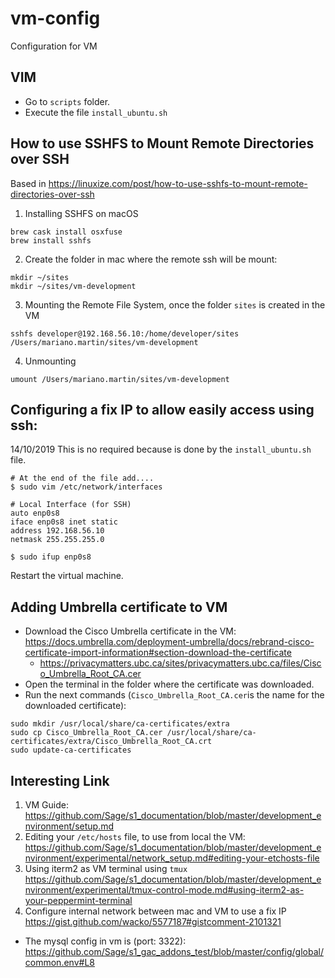 # vm-config
Configuration for VM

## VIM
* Go to `scripts` folder.
* Execute the file `install_ubuntu.sh`

## How to use SSHFS to Mount Remote Directories over SSH
Based in https://linuxize.com/post/how-to-use-sshfs-to-mount-remote-directories-over-ssh

1. Installing SSHFS on macOS
```
brew cask install osxfuse
brew install sshfs
```

2. Create the folder in mac where the remote ssh will be mount:
```
mkdir ~/sites
mkdir ~/sites/vm-development
```

3. Mounting the Remote File System, once the folder `sites` is created in the VM
```
sshfs developer@192.168.56.10:/home/developer/sites /Users/mariano.martin/sites/vm-development
```

4. Unmounting
```
umount /Users/mariano.martin/sites/vm-development
```

## Configuring a fix IP to allow easily access using ssh:
14/10/2019 This is no required because is done by the `install_ubuntu.sh` file.
```
# At the end of the file add....
$ sudo vim /etc/network/interfaces
```
```
# Local Interface (for SSH)
auto enp0s8
iface enp0s8 inet static
address 192.168.56.10
netmask 255.255.255.0
```

```
$ sudo ifup enp0s8
```

Restart the virtual machine.
## Adding Umbrella certificate to VM
* Download the Cisco Umbrella certificate in the VM: https://docs.umbrella.com/deployment-umbrella/docs/rebrand-cisco-certificate-import-information#section-download-the-certificate
  * https://privacymatters.ubc.ca/sites/privacymatters.ubc.ca/files/Cisco_Umbrella_Root_CA.cer
* Open the terminal in the folder where the certificate was downloaded.
* Run the next commands (`Cisco_Umbrella_Root_CA.cer`is the name for the downloaded certificate):
```
sudo mkdir /usr/local/share/ca-certificates/extra
sudo cp Cisco_Umbrella_Root_CA.cer /usr/local/share/ca-certificates/extra/Cisco_Umbrella_Root_CA.crt
sudo update-ca-certificates
```

## Interesting Link
1. VM Guide: https://github.com/Sage/s1_documentation/blob/master/development_environment/setup.md
2. Editing your `/etc/hosts` file, to use from local the VM:
    https://github.com/Sage/s1_documentation/blob/master/development_environment/experimental/network_setup.md#editing-your-etchosts-file
3. Using iterm2 as VM terminal using `tmux`
    https://github.com/Sage/s1_documentation/blob/master/development_environment/experimental/tmux-control-mode.md#using-iterm2-as-your-peppermint-terminal
4. Configure internal network between mac and VM to use a fix IP
    https://gist.github.com/wacko/5577187#gistcomment-2101321
    
-  The mysql config in vm is (port: 3322): https://github.com/Sage/s1_gac_addons_test/blob/master/config/global/common.env#L8
